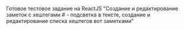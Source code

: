 Готовое тестовое задание на ReactJS "Создание и редактирование заметок с хештегами # - подсветка в тексте, создание и редактирование списка хештегов вот заметками"
